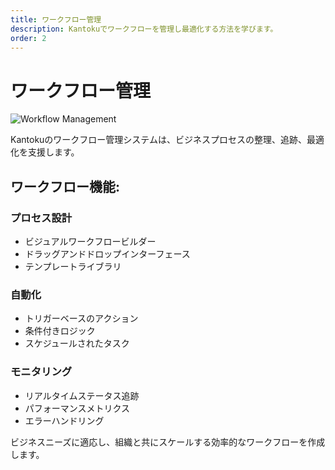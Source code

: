 ```yaml
---
title: ワークフロー管理
description: Kantokuでワークフローを管理し最適化する方法を学びます。
order: 2
---
```


# ワークフロー管理

![Workflow Management](/figma-designs/instruction-7.png)

Kantokuのワークフロー管理システムは、ビジネスプロセスの整理、追跡、最適化を支援します。

## ワークフロー機能:

### プロセス設計
- ビジュアルワークフロービルダー
- ドラッグアンドドロップインターフェース
- テンプレートライブラリ

### 自動化
- トリガーベースのアクション
- 条件付きロジック
- スケジュールされたタスク

### モニタリング
- リアルタイムステータス追跡
- パフォーマンスメトリクス
- エラーハンドリング

ビジネスニーズに適応し、組織と共にスケールする効率的なワークフローを作成します。
